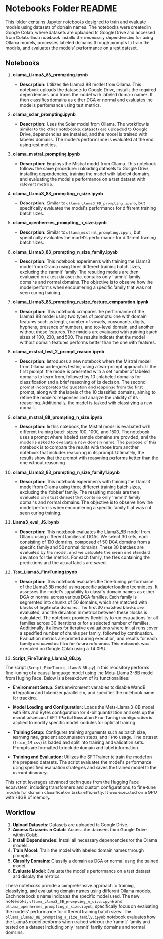 # Notebooks Folder README

This folder contains Jupyter notebooks designed to train and evaluate models using datasets of domain names. The notebooks were created in Google Colab, where datasets are uploaded to Google Drive and accessed from Colab. Each notebook installs the necessary dependencies for using Ollama models, processes labeled domains through prompts to train the models, and evaluates the models' performance on a test dataset.

## Notebooks

1. **ollama_Llama3_8B_prompting.ipynb**
   - **Description:** Utilizes the Llama3 8B model from Ollama. This notebook uploads the datasets to Google Drive, installs the required dependencies, and trains the model with labeled domain names. It then classifies domains as either DGA or normal and evaluates the model's performance using test metrics.

2. **ollama_solar_prompting.ipynb**
   - **Description:** Uses the Solar model from Ollama. The workflow is similar to the other notebooks: datasets are uploaded to Google Drive, dependencies are installed, and the model is trained with labeled domains. The model's performance is evaluated at the end using test metrics.

3. **ollama_mistral_prompting.ipynb**
   - **Description:** Employs the Mistral model from Ollama. This notebook follows the same procedure: uploading datasets to Google Drive, installing dependencies, training the model with labeled domains, and evaluating the model's performance on a test dataset with relevant metrics.

4. **ollama_Llama3_8B_prompting_n_size.ipynb**
   - **Description:** Similar to `ollama_Llama3_8B_prompting.ipynb`, but specifically evaluates the model's performance for different training batch sizes.

5. **ollama_openhermes_prompting_n_size.ipynb**
   - **Description:** Similar to `ollama_mistral_prompting.ipynb`, but specifically evaluates the model's performance for different training batch sizes.

6. **ollama_Llama3_8B_prompting_n_size_family.ipynb**
   - **Description:** This notebook experiments with training the Llama3 model from Ollama using three different training batch sizes, excluding the 'ramnit' family. The resulting models are then evaluated on a test dataset that contains only 'ramnit' family domains and normal domains. The objective is to observe how the model performs when encountering a specific family that was not seen during training.

7. **ollama_Llama3_8B_prompting_n_size_feature_comparation.ipynb**
   - **Description:** This notebook compares the performance of the Llama3 8B model using two types of prompts: one with domain features such as length, number of vowels, consonants, digits, hyphens, presence of numbers, and top-level domain, and another without these features. The models are evaluated with training batch sizes of 100, 200, and 500. The results indicate that the model without domain features performs better than the one with features.

8. **ollama_mistral_test_2_prompt_reason.ipynb**
   - **Description:** Introduces a new notebook where the Mistral model from Ollama undergoes testing using a two-prompt approach. In the first prompt, the model is presented with a set number of labeled domains to learn from, followed by 10 unlabeled domains for classification and a brief reasoning of its decision. The second prompt incorporates the question and response from the first prompt, along with the labels of the 10 classified domains, aiming to refine the model's responses and analyze the validity of its reasoning. Additionally, the model is tasked with classifying a new domain.

9. **ollama_mistral_8B_prompting_n_size.ipynb**
   - **Description:** In this notebook, the Mistral model is evaluated with different training batch sizes: 100, 1000, and 1500. The notebook uses a prompt where labeled sample domains are provided, and the model is asked to evaluate a new domain name. The purpose of this notebook is to compare the results with those from another notebook that includes reasoning in its prompt. Ultimately, the results show that the prompt with reasoning performs better than the one without reasoning.

10. **ollama_Llama3_8B_prompting_n_size_family1.ipynb**
    - **Description:** This notebook experiments with training the Llama3 model from Ollama using three different training batch sizes, excluding the 'fobber' family. The resulting models are then evaluated on a test dataset that contains only 'ramnit' family domains and normal domains. The objective is to observe how the model performs when encountering a specific family that was not seen during training.

11. **Llama3_eval_JS.ipynb**
    - **Description:** This notebook evaluates the Llama3_8B model from Ollama using different families of DGAs. We select 30 sets, each consisting of 100 domains, composed of 50 DGA domains from a specific family and 50 normal domains. These 30 batches are evaluated by the model, and we calculate the mean and standard deviation for the metrics. For each family, the files containing the predictions and the actual labels are saved.

12. **Test_Llama3_FineTuning.ipynb**
    - **Description:** This notebook evaluates the fine-tuning performance of the Llama3 8B model using specific adapter loading techniques. It assesses the model's capability to classify domain names as either DGA or normal across various DGA families. Each family is segmented into chunks of 50 domains, which are matched with blocks of legitimate domains. The first 30 matched blocks are evaluated, and the deviation in metrics between these blocks is calculated. The notebook provides flexibility to run evaluations for all families across 30 iterations or for a selected number of families. Additionally, it allows for iterative evaluations where initial runs cover a specified number of chunks per family, followed by continuation. Evaluation metrics are printed during execution, and results for each family are saved as files for future reference. This notebook was executed on Google Colab using a T4 GPU.

13. **Script_FineTuning_Llama3_8B.py**

The script (`Script_FineTuning_Llama3_8B.py`) in this repository performs fine-tuning of a causal language model using the Meta-Llama 3-8B model from Huging Face. Below is a breakdown of its functionalities:

- **Environment Setup:** Sets environment variables to disable WandB integration and tokenizer parallelism, and specifies the notebook name for tracking.
  
- **Model Loading and Configuration:** Loads the Meta-Llama 3-8B model with Bits and Bytes configuration for 4-bit quantization and sets up the model tokenizer. PEFT (Partial Execution Fine-Tuning) configuration is applied to modify specific model modules for optimal training.

- **Training Setup:** Configures training arguments such as batch size, learning rate, gradient accumulation steps, and FP16 usage. The dataset (`train_2M.csv`) is loaded and split into training and validation sets. Prompts are formatted to include domain and label information.

- **Training and Evaluation:** Utilizes the SFTTrainer to train the model on the prepared datasets. The script evaluates the model's performance using specified evaluation strategies and saves the trained model to the current directory.

This script leverages advanced techniques from the Hugging Face ecosystem, including transformers and custom configurations, to fine-tune models for domain classification tasks efficiently. It was executed on a GPU with 24GB of memory.

## Workflow

1. **Upload Datasets:** Datasets are uploaded to Google Drive.
2. **Access Datasets in Colab:** Access the datasets from Google Drive within Colab.
3. **Install Dependencies:** Install all necessary dependencies for the Ollama models.
4. **Train Model:** Train the model with labeled domain names through prompts.
5. **Classify Domains:** Classify a domain as DGA or normal using the trained model.
6. **Evaluate Model:** Evaluate the model's performance on a test dataset and display the metrics.

These notebooks provide a comprehensive approach to training, classifying, and evaluating domain names using different Ollama models. Each notebook's name indicates the specific model used. The new notebooks, `ollama_Llama3_8B_prompting_n_size.ipynb` and `ollama_openhermes_prompting_n_size.ipynb`, specifically focus on evaluating the models' performance for different training batch sizes. The `ollama_Llama3_8B_prompting_n_size_family.ipynb` notebook evaluates how the Llama3 model performs when trained without the 'ramnit' family and tested on a dataset including only 'ramnit' family domains and normal domains.


